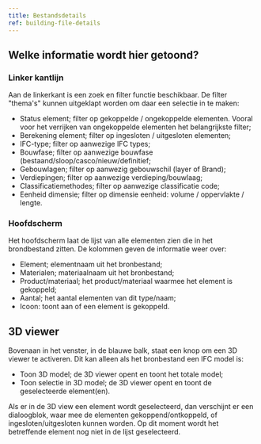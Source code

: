 ```yaml
---
title: Bestandsdetails
ref: building-file-details
---
```


## Welke informatie wordt hier getoond?

### Linker kantlijn
Aan de linkerkant is  een zoek en filter functie beschikbaar. De filter "thema's" kunnen uitgeklapt worden om daar een selectie in te maken:
- Status element; filter op gekoppelde / ongekoppelde elementen. Vooral voor het verrijken van ongekoppelde elementen het belangrijkste filter;
- Berekening element; filter op ingesloten / uitgesloten elementen;
- IFC-type; filter op aanwezige IFC types;
- Bouwfase; filter op aanwezige bouwfase (bestaand/sloop/casco/nieuw/definitief;
- Gebouwlagen; filter op aanwezig gebouwschil (layer of Brand);
- Verdiepingen; filter op aanwezige verdieping/bouwlaag;
- Classificatiemethodes; filter op aanwezige classificatie code;
- Eenheid dimensie; filter op dimensie eenheid: volume / oppervlakte / lengte.


### Hoofdscherm
Het hoofdscherm laat de lijst van alle elementen zien die in het brondbestand zitten. De kolommen geven de informatie weer over:
- Element; elementnaam uit het bronbestand;
- Materialen; materiaalnaam uit het bronbestand;
- Product/materiaal; het product/materiaal waarmee het element is gekoppeld;
- Aantal; het aantal elementen van dit type/naam;
- Icoon: toont aan of een element is gekoppeld.


## 3D viewer
Bovenaan in het venster, in de blauwe balk, staat een knop om een 3D viewer te activeren. Dit kan alleen als het bronbestand een IFC model is:
- Toon 3D model; de 3D viewer opent en toont het totale model;
- Toon selectie in 3D model; de 3D viewer opent en toont de geselecteerde element(en).

Als er in de 3D view een element wordt geselecteerd, dan verschijnt er een dialoogblok, waar mee de elementen gekoppend/ontkoppeld, of ingesloten/uitgesloten kunnen worden. Op dit moment wordt het betreffende element nog niet in de lijst geselecteerd.

